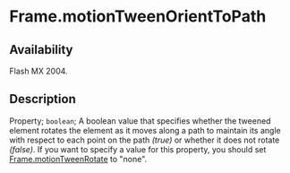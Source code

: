 # Frame.motionTweenOrientToPath

## Availability

Flash MX 2004.

## Description

Property; `boolean`; A boolean value that specifies whether the tweened element rotates the element as it moves along a path to maintain its angle with respect to each point on the path *(true)* or whether it does not rotate *(false)*.
If you want to specify a value for this property, you should set [Frame.motionTweenRotate](../Frame_object/Frame17.md) to "none".
